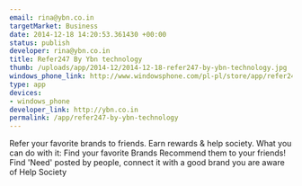 ```yaml
--- 
email: rina@ybn.co.in
targetMarket: Business
date: 2014-12-18 14:20:53.361430 +00:00
status: publish
developer: rina@ybn.co.in
title: Refer247 By Ybn technology
thumb: /uploads/app/2014-12/2014-12-18-refer247-by-ybn-technology.jpg
windows_phone_link: http://www.windowsphone.com/pl-pl/store/app/refer247-windows-phone/4c7864cb-71fb-4b73-bfba-b214d2cc953b
type: app
devices: 
- windows_phone
developer_link: http://ybn.co.in
permalink: /app/refer247-by-ybn-technology
---
```


Refer your favorite brands to friends. Earn rewards & help society.
What you can do with it:
Find your favorite Brands
Recommend them to your friends!
Find 'Need' posted by people, connect it with a good brand you are aware of
Help Society
